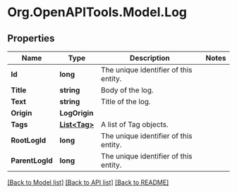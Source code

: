 
# Org.OpenAPITools.Model.Log

## Properties

Name | Type | Description | Notes
------------ | ------------- | ------------- | -------------
**Id** | **long** | The unique identifier of this entity. | 
**Title** | **string** | Body of the log. | 
**Text** | **string** | Title of the log. | 
**Origin** | **LogOrigin** |  | 
**Tags** | [**List&lt;Tag&gt;**](Tag.md) | A list of Tag objects. | 
**RootLogId** | **long** | The unique identifier of this entity. | 
**ParentLogId** | **long** | The unique identifier of this entity. | 

[[Back to Model list]](../README.md#documentation-for-models)
[[Back to API list]](../README.md#documentation-for-api-endpoints)
[[Back to README]](../README.md)

